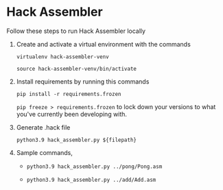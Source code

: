 # Hack Assembler

Follow these steps to run Hack Assembler locally

1. Create and activate a virtual environment with the commands

   `virtualenv hack-assembler-venv`

   `source hack-assembler-venv/bin/activate`


2. Install requirements by running this commands

   `pip install -r requirements.frozen`

   `pip freeze > requirements.frozen` to lock down your versions to what you've currently been developing with.


3. Generate .hack file

   `python3.9 hack_assembler.py ${filepath}`


4. Sample commands,

    * `python3.9 hack_assembler.py ../pong/Pong.asm`

    * `python3.9 hack_assembler.py ../add/Add.asm`